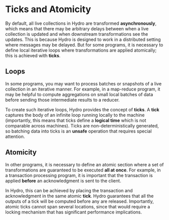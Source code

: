 # Ticks and Atomicity
By default, all live collections in Hydro are transformed **asynchronously**, which means that there may be arbitrary delays between when a live collection is updated and when downstream transformations see the updates. This is because Hydro is designed to work in a distributed setting where messages may be delayed. But for some programs, it is necessary to define local iterative loops where transformations are applied atomically; this is achieved with **ticks**.

## Loops
In some programs, you may want to process batches or snapshots of a live collection in an iterative manner. For example, in a map-reduce program, it may be helpful to compute aggregations on small local batches of data before sending those intermediate results to a reducer.

To create such iterative loops, Hydro provides the concept of **ticks**. A **tick** captures the body of an infinite loop running locally to the machine (importantly, this means that ticks define a **logical time** which is not comparable across machines). Ticks are non-deterministically generated, so batching data into ticks is an **unsafe** operation that requires special attention.

## Atomicity
In other programs, it is necessary to define an atomic section where a set of transformations are guaranteed to be executed **all at once**. For example, in a transaction processing program, it is important that the transaction is applied **before** an acknowledgment is sent to the client.

In Hydro, this can be achieved by placing the transaction and acknowledgment in the same atomic **tick**. Hydro guarantees that all the outputs of a tick will be computed before any are released. Importantly, atomic ticks cannot span several locations, since that would require a locking mechanism that has significant performance implications.

